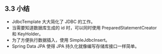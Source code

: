## 3.3 小结

- JdbcTemplate 大大简化了 JDBC 的工作。
- 当需要知道数据库生成的 id 时，可以同时使用 PreparedStatementCreator 和 KeyHolder。
- 为了方便执行数据插入，使用 SimpleJdbcInsert。
- Spring Data JPA 使得 JPA 持久化就像编写存储库接口一样简单。
